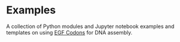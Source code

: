 # Examples

A collection of Python modules and Jupyter notebook examples and templates on using [EGF Codons](https://edinburgh-genome-foundry.github.io) for DNA assembly.
